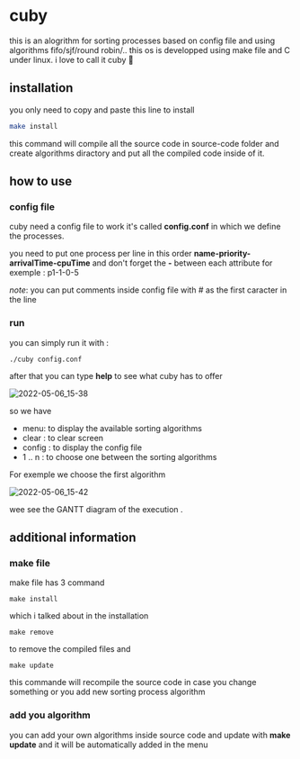 # cuby
this is an alogrithm for sorting processes based on config file and using algorithms fifo/sjf/round robin/..
this os is developped using make file and C under linux.
i love to call it cuby 👊
## installation
you only need to copy and paste this line to install 

```bash
make install
```
this command will compile all the source code in source-code folder and create algorithms diractory and put all the compiled code inside of it. 

## how to use

### config file
cuby need a config file to work it's called **config.conf** in which we define the processes.

you need to put one process per line in this order **name-priority-arrivalTime-cpuTime** and don't forget the **-** between each attribute
for exemple : p1-1-0-5

*note*: you can put comments inside config file with # as the first caracter in the line

### run
you can simply run it with :

```
./cuby config.conf
```
after that you can type **help** to see what cuby has to offer

![2022-05-06_15-38](https://user-images.githubusercontent.com/59932913/167206087-a53db4ac-a3a4-4fcb-9b9a-999f03430bda.png)

so we have
- menu: to display the available sorting algorithms
- clear : to clear screen
- config : to display the config file
- 1 .. n : to choose one between the sorting algorithms

For exemple we choose the first algorithm 

![2022-05-06_15-42](https://user-images.githubusercontent.com/59932913/167206595-ac0312b3-e43c-4996-a22e-7c639ef1a74d.png)

wee see the GANTT diagram of the execution .

## additional information

### make file
make file has 3 command 
```
make install 
```
which i talked about in the installation
```
make remove
```
to remove the compiled files 
and
```
make update
```
this commande will recompile the source code in case you change something or you add new sorting process algorithm

### add you algorithm

you can add your own algorithms inside source code and update with **make update** and it will be automatically added in the menu

